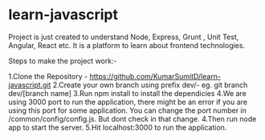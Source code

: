 # learn-javascript
Project is just created to understand Node, Express, Grunt , Unit Test, Angular, React etc. It is a platform to learn about frontend technologies.

Steps to make the project work:-

1.Clone the Repository - https://github.com/KumarSumitD/learn-javascript.git
2.Create your own branch using prefix dev/- eg. git branch dev/[branch name]
3.Run npm install to install the dependicies
4.We are using 3000 port to run the application, there might be an error if you are using this port for some application. You can change the port number in /common/config/config.js. But dont check in that change.
4.Then run node app to start the server.
5.Hit localhost:3000 to run the application.

